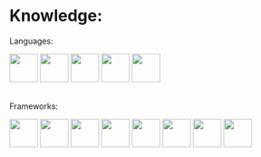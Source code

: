 # Knowledge:

Languages:
<div>
    <img width=50px src="https://cdn.jsdelivr.net/gh/devicons/devicon@latest/icons/python/python-original.svg" />
    <img width=50px src="https://cdn.jsdelivr.net/gh/devicons/devicon@latest/icons/javascript/javascript-original.svg" />
    <img width=50px src="https://cdn.jsdelivr.net/gh/devicons/devicon@latest/icons/typescript/typescript-original.svg" />
    <img width=50px src="https://cdn.jsdelivr.net/gh/devicons/devicon@latest/icons/html5/html5-original.svg" />
    <img width=50px src="https://cdn.jsdelivr.net/gh/devicons/devicon@latest/icons/css3/css3-original.svg" />
</div>

<br>

Frameworks:
<div>
    <img width=50px src="https://cdn.jsdelivr.net/gh/devicons/devicon@latest/icons/electron/electron-original.svg" />
    <img width=50px src="https://cdn.jsdelivr.net/gh/devicons/devicon@latest/icons/tailwindcss/tailwindcss-original.svg" />
    <img width=50px src="https://cdn.jsdelivr.net/gh/devicons/devicon@latest/icons/django/django-plain.svg" />
    <img width=50px src="https://cdn.jsdelivr.net/gh/devicons/devicon@latest/icons/flask/flask-original.svg" />
    <img width=50px src="https://cdn.jsdelivr.net/gh/devicons/devicon@latest/icons/sqlalchemy/sqlalchemy-original.svg" />
    <img width=50px src="https://cdn.jsdelivr.net/gh/devicons/devicon@latest/icons/pandas/pandas-original.svg" />
    <img width=50px src="https://cdn.jsdelivr.net/gh/augvic/augvic@latest/screenshots/devicons/xlwings.png" />
    <img width=50px src="https://cdn.jsdelivr.net/gh/devicons/devicon@latest/icons/selenium/selenium-original.svg" />
</div>
